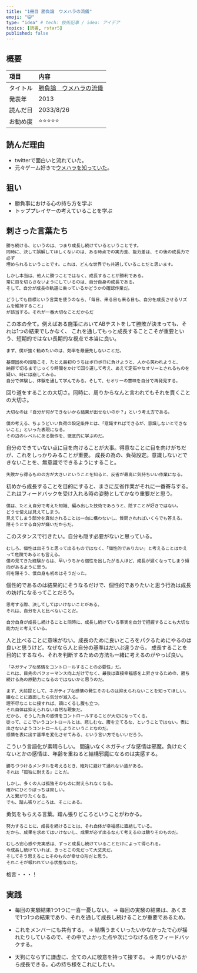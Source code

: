 ```yaml
---
title: "1冊目 勝負論　ウメハラの流儀"
emoji: "😺"
type: "idea" # tech: 技術記事 / idea: アイデア
topics: [読書, rstar5]
published: false
---
```


## 概要
|項目|内容|
|:--|:--|
|タイトル|[勝負論　ウメハラの流儀](https://www.amazon.co.jp/%E5%8B%9D%E8%B2%A0%E8%AB%96-%E3%82%A6%E3%83%A1%E3%83%8F%E3%83%A9%E3%81%AE%E6%B5%81%E5%84%80-%E5%B0%8F%E5%AD%A6%E9%A4%A8%E6%96%B0%E6%9B%B8-%E6%A2%85%E5%8E%9F-%E5%A4%A7%E5%90%BE/dp/4098251817)|
|発表年|2013|
|読んだ日|2033/8/26|
|お勧め度|⭐️⭐️⭐️⭐️⭐️|

## 読んだ理由
- twitterで面白いと流れていた。
- 元々ゲーム好きで[ウメハラを知っていた](https://youtu.be/QgSAOxwr0xE)。

## 狙い
- 勝負事における心の持ち方を学ぶ
- トッププレイヤーの考えていることを学ぶ

## 刺さった言葉たち

```
勝ち続ける、というのは、つまり成長し続けているということです。
同時に、決して誤解してほしくないのは、ある時点での実力差、能力差は、その後の成長力で必ず
埋められるということです。これは、どんな世界でも共通していることだと思います。

しかし本当は、他人に勝つことではなく、成長することが勝利である。
常に目を切らさないようにしているのは、自分自身の成長である。
そして、自分が成長の軌道に乗っているかどうかの確認作業だ。

どうしても目標という言葉を使うのなら、「毎日、来る日も来る日も、自分を成長させるリズムを維持すること」
が該当する。それが一番大切なことだからだ
```

この本の全て。例えばある施策においてABテストをして勝敗が決まっても、それは1つの結果でしかなく、
これを通してもっと成長することこそが重要という、短期的ではない長期的な視点で本当に良い。

```
まず、僕が強く勧めたいのは、効率を最優先しないことだ。

基礎固めの段階こそ、たとえ最初のうちはボロボロに負けようと、人から笑われようと、
納得て切るまでじっくり時間をかけて回り道して考え、あえて定石やセオリーとされるものを疑い、時には崩してみる。
自分で体験し、体験を通して学んでみる。そして、セオリーの意味を自分で再発見する。
```

回り道をすることの大切さ。同時に、周りからなんと言われてもそれを貫くことの大切さ。

```
大切なのは「自分が何ができないから結果が出せないのか？」という考え方である。

僕の考える、ちょうどいい負荷の設定条件とは、「意識すればできるが、意識しないとできないこと」といった表現になる。
その辺のレベルにある動作を、徹底的に学ぶのだ。
```

自分のできていない点に目を向けることが大事。得意なことに目を向けがちだが、これをしっかりみることが重要。
成長の為の、負荷設定。意識しないとできないことを、無意識でできるようにすること。

```
失敗から得るものの方が大きいということを知ると、反省が最高に気持ちいい作業になる。
```

初めから成長することを目的にすると、まさに反省作業がそれに一番寄与する。
これはフィードバックを受け入れる時の姿勢としてかなり重要だと思う。

```
僕は、たとえ自分で考えた知識、編み出した技術であろうと、隠すことが好きではない。
どうせ使えば見えてしまう。
見えてしまう部分を真似されることは一向に構わないし、質問されればいくらでも答える。
隠そうとする自分が嫌いだからだ。
```

このスタンスで行きたい。自分も隠す必要がないと思っている。

```
むしろ、個性は出そうと思って出るものではなく、「個性的でありたい」と考えることはかえって危険であるとも言える。
僕の見てきた経験からは、早いうちから個性を出したがる人ほど、成長が遅くなってしまう傾向があるように思う。
何を隠そう、僕自身も初めはそうだった。
```

個性的であるのは結果的にそうなるだけで、個性的でありたいと思う行為は成長の妨げになるってことだろう。

```
思考する際、決してしてはいけないことがある。
それは、自分を人と比べないことだ。

自分自身が成長し続けることと同時に、成長し続けている事実を自分で把握することも大切な能力だと考えている。
```

人と比べることに意味がない。成長のために良いところをパクるためにやるのは良いと思うけど。なぜなら人と自分の基準はだいぶ違うから。
成長することを目的にするなら、それを判断するための方法も一緒に考えるのがやっぱ良い。

```
「ネガティブな感情をコントロールすることの必要性」だ。
これは、目先のパフォーマンス向上だけでなく、最後は直接幸福感を上昇させるための、勝ち続ける為の原動力になるのではないかと思うのだ。

まず、大前提として、ネガティブな感情の発生そのものは抑えられないことを知ってほしい。
嫌なことに直面したら気分が滅入る。
理不尽なことに接すれば、頭にくるし腹も立つ。
それ自体は抑えられない自然な現象だ。
だから、そうした負の感情をコントロールすることが大切になってくる。
従って、ここでいうコントロールとは、悲しむな、腹を立てるな、ということではない。表に出さないようコントロールしようということなのだ。
感情を表に出す基準を変化させてみる、という言い方でもいいだろう。
```

こういう言語化が素晴らしい。
間違いなくネガティブな感情は邪魔。負けたくないとかの感情は、年齢を重ねると結構邪魔になるのは実感する。

```
勝ちづつけるメンタルを考えるとき、絶対に避けて通れない道がある。
それは「孤独に耐える」ことだ。

しかし、多くの人は孤独そのものに耐えられなくなる。
確かにひとりぼっちは寂しい。
人と繋がりたくなる。
でも、踏ん張りどころは、そこにある。
```

勇気をもらえる言葉。踏ん張りどころということがわかる。

```
努力することに、成長を続けることは、それ自体が幸福感に直結している。
だから、成果を求めてはいけないし、成果が必ず出るなんて考えるのは驕りそのものだ。

むしろ安心感や充実感は、ずっと成長し続けていることだけによって得られる。
今成長し続けていれば、きっとこの先だって大丈夫だ。
そしてそう思えることそのものが幸せの形だと思う。
それこそが報われている状態なのだ。
```

格言・・・！

## 実践
- 毎回の実験結果1つ1つに一喜一憂しない。
→ 毎回の実験の結果は、あくまで1つ1つの結果であり、それを通して成長し続けることが重要であるため。

- これをメンバーにも共有する。
→ 結構うまくいったいかなかったで心が揺れたりしているので、その中でよかった点や次につなげる点をフィードバックする。

- 天狗にならずに謙虚に、全ての人に敬意を持って接する。
→ 周りがいるから成長できる。心の持ち様をこれにしたい。